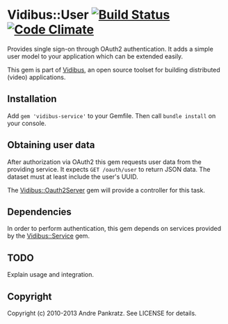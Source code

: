 # Vidibus::User [![Build Status](https://travis-ci.org/vidibus/vidibus-user.png)](https://travis-ci.org/vidibus/vidibus-user) [![Code Climate](https://codeclimate.com/github/vidibus/vidibus-user.png)](https://codeclimate.com/github/vidibus/vidibus-user)

Provides single sign-on through OAuth2 authentication. It adds a simple user model to your application which can be extended easily.

This gem is part of [Vidibus](http://vidibus.org), an open source toolset for building distributed (video) applications.


## Installation

Add `gem 'vidibus-service'` to your Gemfile. Then call `bundle install` on your console.


## Obtaining user data

After authorization via OAuth2 this gem requests user data from the providing service. It expects `GET /oauth/user` to return JSON data. The dataset must at least include the user's UUID.

The [Vidibus::Oauth2Server](https://github.com/vidibus/vidibus-oauth2_server) gem will provide a controller for this task.


## Dependencies

In order to perform authentication, this gem depends on services provided by the [Vidibus::Service](https://github.com/vidibus/vidibus-service) gem.


## TODO

Explain usage and integration.


## Copyright

Copyright (c) 2010-2013 Andre Pankratz. See LICENSE for details.
